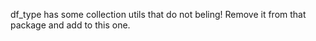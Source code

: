 df_type has some collection utils that do not beling! Remove it from that package and add to this one.
